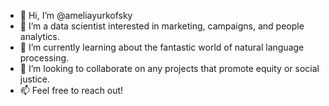 - 👋 Hi, I’m @ameliayurkofsky
- 👀 I’m a data scientist interested in marketing, campaigns, and people analytics. 
- 🌱 I’m currently learning about the fantastic world of natural language processing. 
- 💞️ I’m looking to collaborate on any projects that promote equity or social justice.  
- 📫 Feel free to reach out!

<!---
ameliayurkofsky/ameliayurkofsky is a ✨ special ✨ repository because its `README.md` (this file) appears on your GitHub profile.
You can click the Preview link to take a look at your changes.
--->
